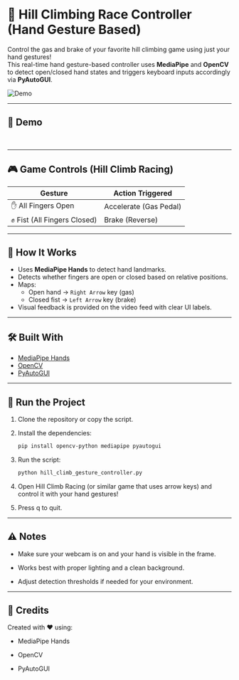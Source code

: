 # 🏁 Hill Climbing Race Controller (Hand Gesture Based)

Control the gas and brake of your favorite hill climbing game using just your hand gestures!  
This real-time hand gesture-based controller uses **MediaPipe** and **OpenCV** to detect open/closed hand states and triggers keyboard inputs accordingly via **PyAutoGUI**.

![Demo](./media/hill_climb-ezgif.com-optimize.gif)


---

## 📸 Demo
<br>

---

## 🎮 Game Controls (Hill Climb Racing)

| Gesture        | Action Triggered |
|----------------|------------------|
| ✋ All Fingers Open | Accelerate (Gas Pedal) |
| ✊ Fist (All Fingers Closed) | Brake (Reverse) |

---

## 🧠 How It Works

- Uses **MediaPipe Hands** to detect hand landmarks.
- Detects whether fingers are open or closed based on relative positions.
- Maps:
  - Open hand → `Right Arrow` key (gas)
  - Closed fist → `Left Arrow` key (brake)
- Visual feedback is provided on the video feed with clear UI labels.

---

## 🛠️ Built With

- [MediaPipe Hands](https://google.github.io/mediapipe/solutions/hands)
- [OpenCV](https://opencv.org/)
- [PyAutoGUI](https://pyautogui.readthedocs.io/en/latest/)

---

## 🧪 Run the Project

1. Clone the repository or copy the script.
2. Install the dependencies:

   ```bash
   pip install opencv-python mediapipe pyautogui
   ```
3. Run the script:
   
    ```bash
    python hill_climb_gesture_controller.py
    ```
4. Open Hill Climb Racing (or similar game that uses arrow keys) and control it with your hand gestures!
5. Press q to quit.

---

## ⚠️ Notes
- Make sure your webcam is on and your hand is visible in the frame.

- Works best with proper lighting and a clean background.

- Adjust detection thresholds if needed for your environment.

---

## 🙌 Credits
Created with ❤️ using:

- MediaPipe Hands

- OpenCV

- PyAutoGUI
